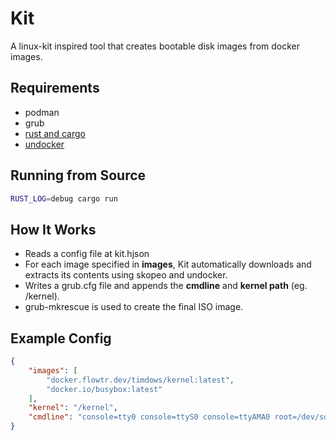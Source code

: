 # Kit

A linux-kit inspired tool that creates bootable disk images from docker images.

## Requirements

- podman
- grub
- [rust and cargo](https://rustup.rs)
- [undocker](https://git.sr.ht/~motiejus/undocker)

## Running from Source

```bash
RUST_LOG=debug cargo run
```

## How It Works

- Reads a config file at kit.hjson
- For each image specified in **images**, Kit automatically downloads and extracts its contents using skopeo and undocker.
- Writes a grub.cfg file and appends the **cmdline** and **kernel path** (eg. /kernel).
- grub-mkrescue is used to create the final ISO image.

## Example Config

```json
{
    "images": [
        "docker.flowtr.dev/timdows/kernel:latest",
        "docker.io/busybox:latest"
    ],
    "kernel": "/kernel",
    "cmdline": "console=tty0 console=ttyS0 console=ttyAMA0 root=/dev/sda3 init=/bin/sh"
}
```
